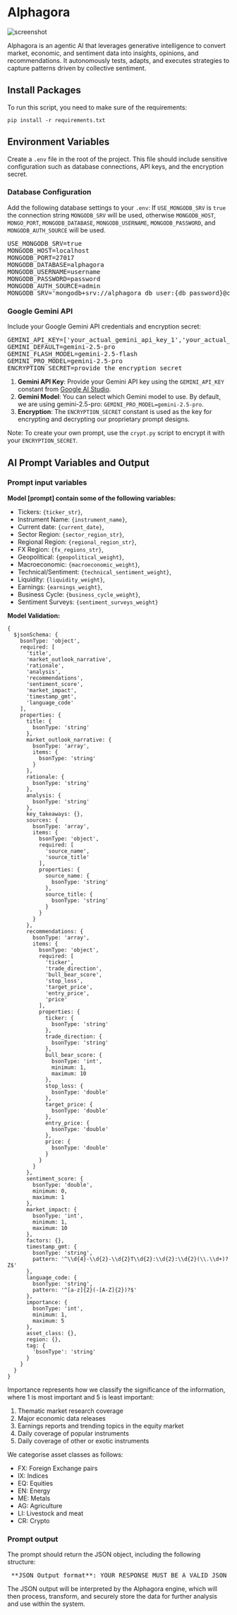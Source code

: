 # Alphagora
![screenshot](img/banner.png)

Alphagora is an agentic AI that leverages generative intelligence to convert market, economic, and sentiment data into insights, opinions, and recommendations. It autonomously tests, adapts, and executes strategies to capture patterns driven by collective sentiment.

## Install Packages
To run this script, you need to make sure of the requirements:

`pip install -r requirements.txt`


## Environment Variables
Create a `.env` file in the root of the project. This file should include sensitive configuration such as database connections, API keys, and the encryption secret.

### Database Configuration
Add the following database settings to your `.env`:
If `USE_MONGODB_SRV` is `true` the connection string `MONGODB_SRV` will be used, otherwise `MONGODB_HOST`, `MONGO_PORT`, `MONGODB_DATABASE`, `MONGODB_USERNAME`, `MONGODB_PASSWORD`, and `MONGODB_AUTH_SOURCE` will be used.

<pre>
USE_MONGODB_SRV=true
MONGODB_HOST=localhost
MONGODB_PORT=27017
MONGODB_DATABASE=alphagora
MONGODB_USERNAME=username
MONGODB_PASSWORD=password
MONGODB_AUTH_SOURCE=admin
MONGODB_SRV='mongodb+srv://alphagora_db_user:{db_password}@cluster0.9x59erc.mongodb.net/?retryWrites=true&w=majority&appName=Cluster0'
</pre>

### Google Gemini API
Include your Google Gemini API credentials and encryption secret:

<pre>
GEMINI_API_KEY=['your_actual_gemini_api_key_1','your_actual_gemini_api_key_2']
GEMINI_DEFAULT=gemini-2.5-pro
GEMINI_FLASH_MODEL=gemini-2.5-flash
GEMINI_PRO_MODEL=gemini-2.5-pro
ENCRYPTION_SECRET=provide_the_encryption_secret
</pre>

1. **Gemini API Key**: Provide your Gemini API key using the ```GEMINI_API_KEY``` constant from [Google AI Studio](https://aistudio.google.com). 
2. **Gemini Model**: You can select which Gemini model to use. By default, we are using gemini-2.5-pro: ```GEMINI_PRO_MODEL=gemini-2.5-pro```.
3. **Encryption**: The ```ENCRYPTION_SECRET``` constant is used as the key for encrypting and decrypting our proprietary prompt designs.

Note: To create your own prompt, use the `crypt.py` script to encrypt it with your `ENCRYPTION_SECRET`.

## AI Prompt Variables and Output

### Prompt input variables

**Model [prompt] contain some of the following variables:**

- Tickers: `{ticker_str}`,
- Instrument Name: `{instrument_name}`,
- Current date: `{current_date}`,
- Sector Region: `{sector_region_str}`,
- Regional Region: `{regional_region_str}`,
- FX Region: `{fx_regions_str}`,
- Geopolitical: `{geopolitical_weight}`,
- Macroeconomic: `{macroeconomic_weight}`,
- Technical/Sentiment: `{technical_sentiment_weight}`,
- Liquidity: `{liquidity_weight}`,
- Earnings: `{earnings_weight}`,
- Business Cycle: `{business_cycle_weight}`,
- Sentiment Surveys: `{sentiment_surveys_weight}`

**Model Validation:**

```
{
  $jsonSchema: {
    bsonType: 'object',
    required: [
      'title',
      'market_outlook_narrative',
      'rationale',
      'analysis',
      'recommendations',
      'sentiment_score',
      'market_impact',
      'timestamp_gmt',
      'language_code'
    ],
    properties: {
      title: {
        bsonType: 'string'
      },
      market_outlook_narrative: {
        bsonType: 'array',
        items: {
          bsonType: 'string'
        }
      },
      rationale: {
        bsonType: 'string'
      },
      analysis: {
        bsonType: 'string'
      },
      key_takeaways: {},
      sources: {
        bsonType: 'array',
        items: {
          bsonType: 'object',
          required: [
            'source_name',
            'source_title'
          ],
          properties: {
            source_name: {
              bsonType: 'string'
            },
            source_title: {
              bsonType: 'string'
            }
          }
        }
      },
      recommendations: {
        bsonType: 'array',
        items: {
          bsonType: 'object',
          required: [
            'ticker',
            'trade_direction',
            'bull_bear_score',
            'stop_loss',
            'target_price',
            'entry_price',
            'price'
          ],
          properties: {
            ticker: {
              bsonType: 'string'
            },
            trade_direction: {
              bsonType: 'string'
            },
            bull_bear_score: {
              bsonType: 'int',
              minimum: 1,
              maximum: 10
            },
            stop_loss: {
              bsonType: 'double'
            },
            target_price: {
              bsonType: 'double'
            },
            entry_price: {
              bsonType: 'double'
            },
            price: {
              bsonType: 'double'
            }
          }
        }
      },
      sentiment_score: {
        bsonType: 'double',
        minimum: 0,
        maximum: 1
      },
      market_impact: {
        bsonType: 'int',
        minimum: 1,
        maximum: 10
      },
      factors: {},
      timestamp_gmt: {
        bsonType: 'string',
        pattern: '^\\d{4}-\\d{2}-\\d{2}T\\d{2}:\\d{2}:\\d{2}(\\.\\d+)?Z$'
      },
      language_code: {
        bsonType: 'string',
        pattern: '^[a-z]{2}(-[A-Z]{2})?$'
      },
      importance: {
        bsonType: 'int',
        minimum: 1,
        maximum: 5
      },
      asset_class: {},
      region: {},
      tag: {
        'bsonType': 'string'
      }      
    }
  }
}
```

Importance represents how we classify the significance of the information, where 1 is most important and 5 is least important:

1. Thematic market research coverage
2. Major economic data releases
3. Earnings reports and trending topics in the equity market
4. Daily coverage of popular instruments
5. Daily coverage of other or exotic instruments

We categorise asset classes as follows:

- FX: Foreign Exchange pairs
- IX: Indices
- EQ: Equities
- EN: Energy
- ME: Metals
- AG: Agriculture
- LI: Livestock and meat
- CR: Crypto

### Prompt output

The prompt should return the JSON object, including the following structure:
<pre>
 **JSON Output format**: YOUR RESPONSE MUST BE A VALID JSON OBJECT. DO NOT INCLUDE ANY ADDITIONAL TEXT OR EXPLANATIONS. With this exact structure: [title] as a string, [market_outlook_narrative] as an array of strings. [rationale] as a string. [market_impact] as an integer. [analysis] as a string in HTML format. [key_takeaways] as a string in HTML format. [sources] as an array of objects, where each object has, [source_name] as strong, [source_title] as a string, and [source_url] as a string. On the same level as [sources], [recommendations] as an array of objects, where each object has, [ticker] as a string, [trade_direction] as string, [bull_bear_score] as integer.
</pre>

The JSON output will be interpreted by the Alphagora engine, which will then process, transform, and securely store the data for further analysis and use within the system.